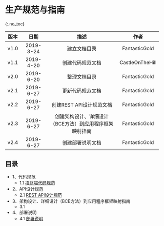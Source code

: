 # 生产规范与指南

{:.no_toc}

| 版本 |   日期    |                          描述                           |      作者       |
| :--: | :-------: | :-----------------------------------------------------: | :-------------: |
| v1.0 | 2019-3-24 |                      建立文档目录                       |  FantasticGold  |
| v1.1 | 2019-4-20 |                    创建代码规范文档                     | CastleOnTheHill |
| v2.0 | 2019-6-20 |                      整理文档目录                       |  FantasticGold  |
| v2.1 | 2019-6-27 |                    更新代码规范文档                     |  FantasticGold  |
| v2.2 | 2019-6-27 |                创建REST API设计规范文档                 |  FantasticGold  |
| v2.3 | 2019-6-27 | 创建架构设计、详细设计（BCE方法）到应用程序框架映射指南 |  FantasticGold  |
| v2.4 | 2019-6-27 |                    创建部署说明文档                     |  FantasticGold  |

## 目录

- 1、代码规范
  - 1.1 [招财喵代码规范](https://swsad.github.io/Dashboard/8-生产规范与指南/1.1-招财喵代码规范)
- 2、API设计规范
  - 2.1 [REST API设计规范](https://swsad.github.io/Dashboard/8-生产规范与指南/2.1-API设计规范)
- 3、架构设计、详细设计（BCE方法）到应用程序框架映射指南
  - 3.1 
- 4、部署说明
  - 4.1 [部署说明](https://swsad.github.io/Dashboard/8-生产规范与指南/4.1-部署说明)